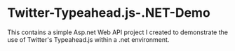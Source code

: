 # Twitter-Typeahead.js-.NET-Demo
This contains a simple Asp.net Web API project I created to demonstrate the use of Twitter's Typeahead.js within a .net environment.
